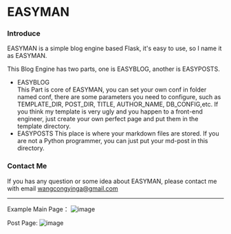 # EASYMAN

### Introduce

EASYMAN is a simple blog engine based Flask, it's easy to use, so I name it as EASYMAN. <p>
This Blog Engine has two parts, one is EASYBLOG, another is EASYPOSTS.
-  EASYBLOG   
This Part is core of EASYMAN, you can set your own conf in folder named conf, there are some parameters you need to
configure, such as TEMPLATE_DIR, POST_DIR, TITLE, AUTHOR_NAME, DB_CONFIG,etc. If you think my template is very ugly and you happen 
to a front-end engineer, just create your own perfect page and put them in the template directory.
-  EASYPOSTS
This place is where your markdown files are stored. If you are not a Python  programmer, you can just put your md-post in this 
directory.

### Contact Me

If you has any question or some idea about EASYMAN, please contact me with email wangcongyinga@gmail.com

___

Example Main Page：
![image](https://user-images.githubusercontent.com/18051200/51321243-3ac9c480-1a9d-11e9-8c0a-4bb492eabec3.png)


Post Page:
![image](https://user-images.githubusercontent.com/18051200/51321247-3dc4b500-1a9d-11e9-9e0f-6bec8a9a6a72.png)
